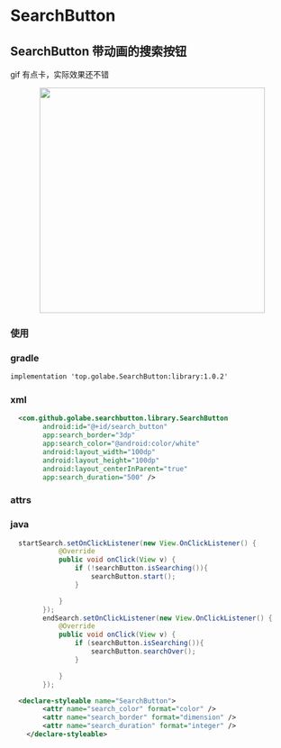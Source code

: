 # SearchButton
## SearchButton 带动画的搜索按钮

gif 有点卡，实际效果还不错
<div align="center">

<image src="https://github.com/Golabe/SearchButton/blob/master/gifs/gif.gif?raw=true" width="400"/>
</div>

### 使用

### gradle

```xml
implementation 'top.golabe.SearchButton:library:1.0.2'
```

### xml

```xml
  <com.github.golabe.searchbutton.library.SearchButton
        android:id="@+id/search_button"
        app:search_border="3dp"
        app:search_color="@android:color/white"
        android:layout_width="100dp"
        android:layout_height="100dp"
        android:layout_centerInParent="true"
        app:search_duration="500" />
```
### attrs

### java
```java
  startSearch.setOnClickListener(new View.OnClickListener() {
            @Override
            public void onClick(View v) {
                if (!searchButton.isSearching()){
                    searchButton.start();
                }

            }
        });
        endSearch.setOnClickListener(new View.OnClickListener() {
            @Override
            public void onClick(View v) {
                if (searchButton.isSearching()){
                    searchButton.searchOver();
                }

            }
        });
```

```xml
  <declare-styleable name="SearchButton">
        <attr name="search_color" format="color" />
        <attr name="search_border" format="dimension" />
        <attr name="search_duration" format="integer" />
    </declare-styleable>
```
